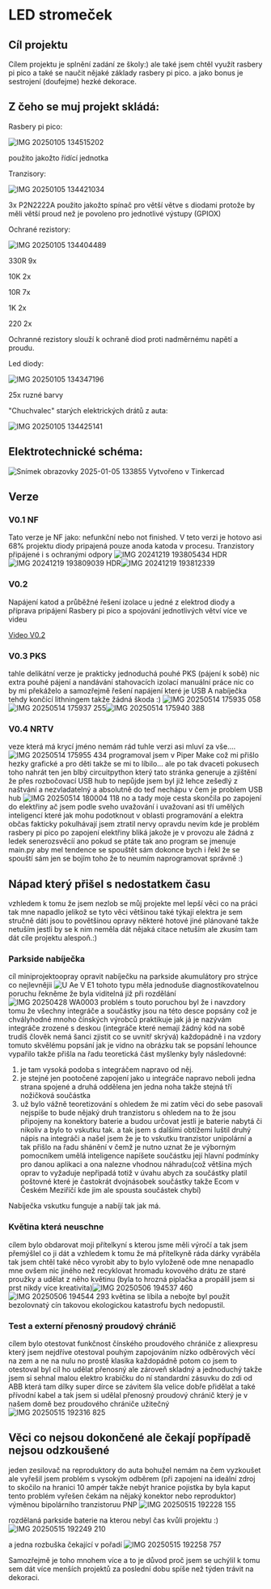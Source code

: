 # LED stromeček
## Cíl projektu
Cílem projektu je  splnění zadání ze školy:) ale také jsem chtěl využít rasbery pi pico a také se naučit nějaké základy rasbery pi pico. a jako bonus je sestrojení (doufejme) hezké dekorace.
## Z čeho se muj projekt skládá:
Rasbery pi pico: 

![IMG 20250105 134515202](IMG_20250105_134515202.jpg)

použito jakožto řídící jednotka 

Tranzisory:

![IMG 20250105 134421034](IMG_20250105_134421034.jpg)

3x P2N2222A použito jakožto spínač pro větší větve s diodami protože by měli větší proud než je povoleno pro jednotlivé výstupy (GPIOX)

Ochrané rezistory:

![IMG 20250105 134404489](IMG_20250105_134404489.jpg)

330R 9x

10K 2x

10R 7x

1K 2x

220 2x

Ochranné rezistory slouží k ochraně diod proti nadměrnému napětí a proudu.

Led diody:

![IMG 20250105 134347196](IMG_20250105_134347196.jpg)

25x ruzné barvy 

"Chuchvalec" starých elektrických drátů z auta:

![IMG 20250105 134425141](IMG_20250105_134425141.jpg)

## Elektrotechnické schéma:

![Snímek obrazovky 2025-01-05 133855](Snímek%20obrazovky%202025-01-05%20133855.png)
Vytvořeno v Tinkercad
## Verze
### V0.1 NF
Tato verze je NF jako: nefunkční nebo not finished. V teto verzi je hotovo asi 68% projektu diody pripajená pouze anoda katoda v procesu. Tranzistory připájené i s ochranými odpory 
![IMG 20241219 193805434 HDR](IMG_20241219_193805434_HDR.jpg)![IMG 20241219 193809039 HDR](IMG_20241219_193809039_HDR.jpg)![IMG 20241219 193812339](IMG_20241219_193812339.jpg)
### V0.2
Napájení katod a průběžné řešení izolace u jedné z elektrod diody a příprava pripájení Rasbery pi pico a spojování jednotlivých větví více ve videu 

[Video V0.2](https://drive.google.com/file/d/1NQ10m_3WI_LUUCVfmrpTRvGcRcWG3vj5/view?usp=sharing)


### V0.3 PKS
tahle delikátní verze je prakticky jednoduchá pouhé PKS (pájení k sobě) nic extra pouhé pájení a nandávání stahovacích izolací manuální práce nic co by mi překáželo a samozřejmě řešení napájení které je USB A nabíječka tehdy končící lithningem takže žádná škoda :) ![IMG 20250514 175935 058](IMG_20250514_175935_058.jpg)![IMG 20250514 175937 255](IMG_20250514_175937_255.jpg)![IMG 20250514 175940 388](IMG_20250514_175940_388.jpg)

### V0.4 NRTV
veze která má krycí jméno nemám rád tuhle verzi asi mluví za vše....![IMG 20250514 175955 434](IMG_20250514_175955_434.jpg)
programoval jsem v Piper Make což mi přišlo hezky grafické a pro děti takže se mi to líbilo...
ale po tak dvaceti pokusech toho nahrát ten jen blbý circuitpython který tato stránka generuje a zjištění že přes rozbočovací USB hub to nepůjde jsem byl již lehce zešedlý z naštvání a nezvladatelný a absolutně do teď nechápu v čem je problem USB hub ![IMG 20250514 180004 118](IMG_20250514_180004_118.jpg)
no a tady moje cesta skončila po zapojení do elektřiny ač jsem podle sveho uvažování i uvažovaní asi tří umělých inteligencí které jak mohu podotknout v oblasti programování a elektra občas fakticky pokulhávají jsem ztratil nervy opravdu nevím kde je problém rasbery pi pico po zapojení elektřiny bliká jakože je v provozu ale žádná z ledek senerozsvěcíí ano pokud se ptáte tak ano program se jmenuje main.py aby mel tendence se spouštět sám dokonce bych i řekl že se spouští sám jen se bojím toho že to neumím naprogramovat správně :) 

## Nápad který přišel s nedostatkem času
vzhledem k tomu že jsem nezlob se  můj projekte mel lepší věci co na práci tak mne napadlo jelikož se tyto věci většinou také týkají elektra je sem stručně dáti jsou to povětšinou opravy některé hotové jiné plánované takže netuším jestli by se k nim neměla dát nějaká citace netuším ale zkusím tam dát cíle projektu alespoň.:)

### Parkside nabíječka 
cíl miniprojektoopray opravit nabíječku na parkside akumulátory pro strýce co nejlevnějii
![U Ae V E1](UAeVE1.jpeg)
tohoto typu měla jednoduše diagnostikovatelnou poruchu řekněme že byla viditelná již při rozdělání![IMG 20250428 WA0003](IMG-20250428-WA0003.jpg)
problém s touto poruchou byl že i navzdory tomu že všechny integráče a součástky jsou na této desce popsány což je chvályhodné mnoho čínských výrobců praktikuje jak já je nazývám integráče zrozené s deskou (integráče které nemají žádný kód na sobě trudíš člověk nemá šanci zjistit co se uvnitř skrývá) každopádně i na vzdory tomuto skvělému popsání jak je vidno na obrázku tak se popsání lehounce vypařilo takže přišla na řadu teoretická část myšlenky byly následovné:
1. je tam vysoká podoba s integráčem napravo od něj.
2. je stejné jen pootočené zapojení jako u integráče napravo neboli jedna strana spojené a druhá oddělena jen jedna noha takže stejná tří nožičková součástka
3. už bylo vážně teoretizování s ohledem že mi zatím věci do sebe pasovali nejspíše to bude nějaký druh tranzistoru s ohledem na to že jsou připojeny na konektory baterie a budou určovat jestli je baterie nabytá či nikoliv a bylo to vskutku tak.
a tak jsem s dalšími obtížemi luštil druhý nápis na integráči a našel jsem že je to vskutku tranzistor unipolární a tak přišlo na řadu shánění v čemž je nutno uznat že je výborným pomocníkem umělá inteligence napíšete součástku její hlavní podmínky pro danou aplikaci a ona nalezne vhodnou náhradu(což většina mých oprav to vyžaduje nepřipadá totiž v úvahu abych za součástky platil poštovné které je častokrát dvojnásobek součástky takže Ecom v Českém Meziříčí kde jim ale spousta součástek chybí)

Nabíječka vskutku funguje a nabíjí tak jak má.

### Květina která neuschne
cílem bylo obdarovat moji přítelkyní s kterou jsme měli výročí a tak jsem přemýšlel co ji dát a vzhledem k tomu že má přítelkyně ráda dárky vyráběla tak jsem chtěl také něco vyrobit aby to bylo vyloženě ode mne nenapadlo mne ovšem nic jiného než recyklovat hromadu kovového drátu ze staré proužky a udělat z něho květinu (byla to hrozná piplačka a propálil jsem si prst nikdy více kreativita)![IMG 20250506 194537 460](IMG_20250506_194537_460.jpg)![IMG 20250506 194544 293](IMG_20250506_194544_293.jpg)
květina se líbila a nebojte byl použit bezolovnatý cín takovou ekologickou katastrofu bych nedopustil.


### Test a externí přenosný proudový chránič
cílem bylo otestovat funkčnost čínského proudového chrániče z aliexpresu který jsem nejdříve otestoval pouhým zapojováním nízko odběrových věcí na zem a ne na nulu no prostě klasika každopádně potom co jsem to otestoval byl cíl ho udělat přenosný ale zároveň skladný a jednoduchý takže jsem si sehnal malou elektro krabičku do ní standardní zásuvku do zdi od ABB která tam dílky super dírce se závitem šla velice dobře přidělat a také přívodní kabel a tak jsem si udělal přenosný proudový chránič který je v našem domě bez proudového chrániče užitečný![IMG 20250515 192316 825](IMG_20250515_192316_825.jpg)

## Věci co nejsou dokončené ale čekají popřípadě nejsou odzkoušené 
jeden zesilovač na reproduktory do auta bohužel nemám na čem vyzkoušet ale vyřešil jsem problém s vysokým odběrem (při zapojení na ideální zdroj to skočilo na hranici 10 ampér takže nebýt hranice pojistka by byla kaput tento problém vyřešen čekám na nějaký konektor nebo reproduktor)  výměnou bipolárního tranzistoruu PNP ![IMG 20250515 192228 155](IMG_20250515_192228_155.jpg)

rozdělaná parkside baterie na kterou nebyl čas kvůli projektu :)![IMG 20250515 192249 210](IMG_20250515_192249_210.jpg)
 
a jedna rozbuška čekající v pořadí ![IMG 20250515 192258 757](IMG_20250515_192258_757.jpg)


Samozřejmě je toho mnohem více a to je důvod proč jsem se uchýlil k tomu sem dát více menších projektů za poslední dobu spíše než týden trávit na dekoraci.